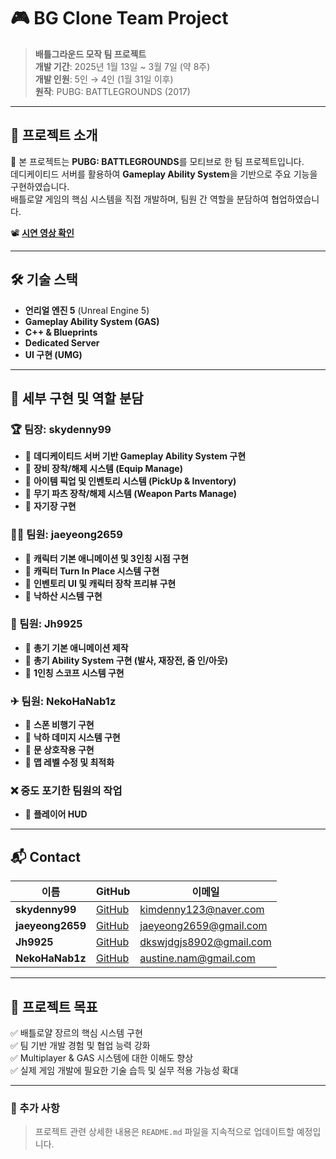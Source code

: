 # 🎮 BG Clone Team Project

> **배틀그라운드 모작 팀 프로젝트**  
> **개발 기간**: 2025년 1월 13일 ~ 3월 7일 (약 8주)  
> **개발 인원**: 5인 → 4인 (1월 31일 이후)  
> **원작**: PUBG: BATTLEGROUNDS (2017)  

---

## 📌 프로젝트 소개

🎯 본 프로젝트는 **PUBG: BATTLEGROUNDS**를 모티브로 한 팀 프로젝트입니다.  
데디케이티드 서버를 활용하여 **Gameplay Ability System**을 기반으로 주요 기능을 구현하였습니다.  
배틀로얄 게임의 핵심 시스템을 직접 개발하며, 팀원 간 역할을 분담하여 협업하였습니다.

📽 **[시연 영상 확인](https://overcle.notion.site/49591e7ff9ef4feda7fb07e8366c03b5?pvs=4)**

---

## 🛠 기술 스택

- **언리얼 엔진 5** (Unreal Engine 5)
- **Gameplay Ability System (GAS)**
- **C++ & Blueprints**
- **Dedicated Server**
- **UI 구현 (UMG)**

---

## 📌 세부 구현 및 역할 분담

### 🏆 팀장: **skydenny99**
- 🔹 **데디케이티드 서버 기반 Gameplay Ability System 구현**
- 🔹 **장비 장착/해제 시스템 (Equip Manage)**
- 🔹 **아이템 픽업 및 인벤토리 시스템 (PickUp & Inventory)**
- 🔹 **무기 파츠 장착/해제 시스템 (Weapon Parts Manage)**
- 🔹 **자기장 구현**

### 🏃‍♂ 팀원: **jaeyeong2659**
- 🔹 **캐릭터 기본 애니메이션 및 3인칭 시점 구현**
- 🔹 **캐릭터 Turn In Place 시스템 구현**
- 🔹 **인벤토리 UI 및 캐릭터 장착 프리뷰 구현**
- 🔹 **낙하산 시스템 구현**

### 🔫 팀원: **Jh9925**
- 🔹 **총기 기본 애니메이션 제작**
- 🔹 **총기 Ability System 구현 (발사, 재장전, 줌 인/아웃)**
- 🔹 **1인칭 스코프 시스템 구현**

### ✈ 팀원: **NekoHaNab1z**
- 🔹 **스폰 비행기 구현**
- 🔹 **낙하 데미지 시스템 구현**
- 🔹 **문 상호작용 구현**
- 🔹 **맵 레벨 수정 및 최적화**

### ❌ 중도 포기한 팀원의 작업
- 🔹 **플레이어 HUD**

---

## 📬 Contact

| 이름 | GitHub | 이메일 |
|------|--------|--------|
| **skydenny99** | [GitHub](https://github.com/skydenny99) | kimdenny123@naver.com |
| **jaeyeong2659** | [GitHub](https://github.com/jaeyeong2659) | jaeyeong2659@gmail.com |
| **Jh9925** | [GitHub](https://github.com/Jh9925) | dkswjdgjs8902@gmail.com |
| **NekoHaNab1z** | [GitHub](https://github.com/NekoHaNab1z) | austine.nam@gmail.com |

---

## 🚀 프로젝트 목표

✅ 배틀로얄 장르의 핵심 시스템 구현  
✅ 팀 기반 개발 경험 및 협업 능력 강화  
✅ Multiplayer & GAS 시스템에 대한 이해도 향상  
✅ 실제 게임 개발에 필요한 기술 습득 및 실무 적용 가능성 확대  

---

### 📢 추가 사항
> 프로젝트 관련 상세한 내용은 `README.md` 파일을 지속적으로 업데이트할 예정입니다.
